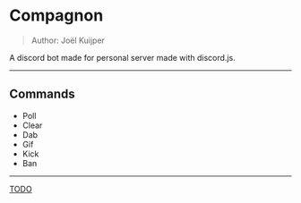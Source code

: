 # Compagnon

> Author: Joël Kuijper

A discord bot made for personal server made with discord.js.

---

## Commands

-   Poll
-   Clear
-   Dab
-   Gif
-   Kick
-   Ban

---

[TODO](./TODO.md)

